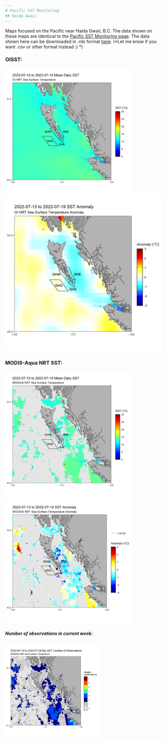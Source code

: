 ```yaml
---
# Pacific SST Monitoring
## Haida Gwaii 
---
```


Maps focused on the Pacific near Haida Gwaii, B.C. The data shown on these maps are identical to the [Pacific SST Monitoring page](https://github.com/BIO-RSG/Pacific_SST_NRT_Monitoring/).
The data shown here can be downloaded in .rds format [here](https://github.com/BIO-RSG/Pacific_SST_NRT_Monitoring/tree/main/data). (*Let me know if you want .csv or other format instead :) *)

### OISST:

<img src="SST_OI_7-day_rollingavg_HG.png" width="400" /> <img src="SST_OI_7-day_rollingavg_anom_HG.png" width="545" />

### MODIS-Aqua NRT SST:

<img src="SST_MODISA_7-day_rollingavg_HG.png" width="400" /> <img src="SST_MODISA_7-day_rollingavg_anom_HG.png" width="405" /> 

##### Number of observations in current week:

<img src="SST_MODISA_7-day_rollingavg_n_HG.png" width="300" /> 
